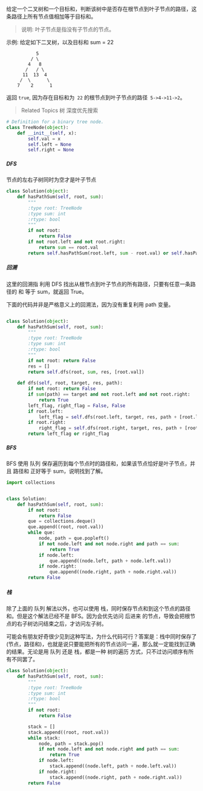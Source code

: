 给定一个二叉树和一个目标和，判断该树中是否存在根节点到叶子节点的路径，这条路径上所有节点值相加等于目标和。 

> 说明: 叶子节点是指没有子节点的节点。 

示例: 
给定如下二叉树，以及目标和 sum = 22

               5
             / \
            4   8
           /   / \
          11  13  4
         /  \      \
        7    2      1
 

 返回 `true`, 因为存在目标和为` 22` 的根节点到叶子节点的路径` 5->4->11->2`。 
 
 > Related Topics 树 深度优先搜索 

```python
# Definition for a binary tree node.
class TreeNode(object):
    def __init__(self, x):
        self.val = x
        self.left = None
        self.right = None

```

##### DFS

节点的左右子树同时为空才是叶子节点

```python
class Solution(object):
    def hasPathSum(self, root, sum):
        """
        :type root: TreeNode
        :type sum: int
        :rtype: bool
        """
        if not root: 
            return False
        if not root.left and not root.right:
            return sum == root.val
        return self.hasPathSum(root.left, sum - root.val) or self.hasPathSum(root.right, sum - root.val)
```



##### 回溯

这里的回溯指 利用 DFS 找出从根节点到叶子节点的所有路径，只要有任意一条路径的 和 等于 sum，就返回 True。

下面的代码并非是严格意义上的回溯法，因为没有重复利用 path 变量。

```python

class Solution(object):
    def hasPathSum(self, root, sum):
        """
        :type root: TreeNode
        :type sum: int
        :rtype: bool
        """
        if not root: return False
        res = []
        return self.dfs(root, sum, res, [root.val])
        
    def dfs(self, root, target, res, path):
        if not root: return False
        if sum(path) == target and not root.left and not root.right:
            return True
        left_flag, right_flag = False, False
        if root.left:
            left_flag = self.dfs(root.left, target, res, path + [root.left.val])
        if root.right:
            right_flag = self.dfs(root.right, target, res, path + [root.right.val])
        return left_flag or right_flag
```

##### BFS

BFS 使用 队列 保存遍历到每个节点时的路径和，如果该节点恰好是叶子节点，并且 路径和 正好等于 sum，说明找到了解。

```python
import collections


class Solution:
    def hasPathSum(self, root, sum):
        if not root:
            return False
        que = collections.deque()
        que.append((root, root.val))
        while que:
            node, path = que.popleft()
            if not node.left and not node.right and path == sum:
                return True
            if node.left:
                que.append((node.left, path + node.left.val))
            if node.right:
                que.append((node.right, path + node.right.val))
        return False
```

##### 栈

除了上面的 队列 解法以外，也可以使用 栈，同时保存节点和到这个节点的路径和。但是这个解法已经不是 BFS。因为会优先访问 后进来 的节点，导致会把根节点的右子树访问结束之后，才访问左子树。

可能会有朋友好奇很少见到这种写法，为什么代码可行？答案是：栈中同时保存了 (节点，路径和)，也就是说只要能把所有的节点访问一遍，那么就一定能找到正确的结果。无论是用 队列 还是 栈，都是一种 树的遍历 方式，只不过访问顺序有所有不同罢了。

```python
class Solution(object):
    def hasPathSum(self, root, sum):
        """
        :type root: TreeNode
        :type sum: int
        :rtype: bool
        """
        if not root:
            return False

        stack = []
        stack.append((root, root.val))
        while stack:
            node, path = stack.pop()
            if not node.left and not node.right and path == sum:
                return True
            if node.left:
                stack.append((node.left, path + node.left.val))
            if node.right:
                stack.append((node.right, path + node.right.val))
        return False

```